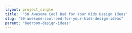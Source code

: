 ```yaml
---
layout: project_single
title:  "50 Awesome Cool Bed for Your Kids Design Ideas"
slug: "50-awesome-cool-bed-for-your-kids-design-ideas"
parent: "bedroom-design-ideas"
---
```

 